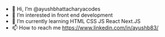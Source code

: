 - 👋 Hi, I’m @ayushbhattacharyacodes
- 👀 I’m interested in front end development 
- 🌱 I’m currently learning HTML CSS JS React Next.JS
- 📫 How to reach me https://www.linkedin.com/in/ayushb83/


<!---
ayushbhattacharyacodes/ayushbhattacharyacodes is a ✨ special ✨ repository because its `README.md` (this file) appears on your GitHub profile.
You can click the Preview link to take a look at your changes.
--->
